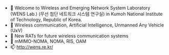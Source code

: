 - 👋 Welcome to Wireless and Emerging Network System Laboratory (WENS Lab.) (무선 첨단 네트워크 시스템 연구실) in Kumoh National Institute of Technology, Republic of Korea.
- 👀 Wireless communication, Artificial Intelligence, Unmanned Any Vehicle (UxV)
- 🌱 New RATs for future wireless communication systems
- 💞️ mMIMO-NOMA, NOMA, RIS, OAM
- 📫 http://wens.re.kr/

<!---
WENS-KIT/WENS-KIT is a ✨ special ✨ repository because its `README.md` (this file) appears on your GitHub profile.
You can click the Preview link to take a look at your changes.
--->
